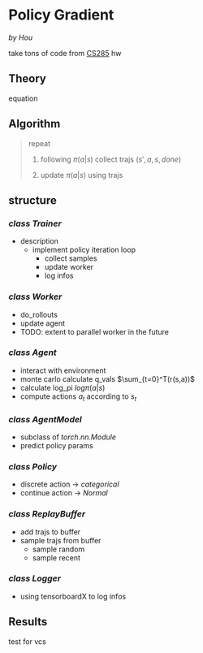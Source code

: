 # Policy Gradient 
*by Hou*

take tons of code from [CS285](http://rail.eecs.berkeley.edu/deeprlcourse/) hw 

## Theory
equation 

## Algorithm
>repeat
>
>    1. following $\pi(a|s)$ collect trajs $(s',a,s,done)$ 
>
>    2. update $\pi(a|s)$ using trajs

## structure 

### *class Trainer* 
* description 
    * implement policy iteration loop 
        * collect samples 
        * update worker 
        * log infos

### *class Worker*
* do_rollouts
* update agent
* TODO: extent to parallel worker in the future

### *class Agent*
* interact with environment 
* monte carlo calculate q_vals $\sum_{t=0}^T(r(s,a))$
* calculate log_pi $log\pi(a|s)$
* compute actions $a_t$ according to $s_t$
### *class AgentModel* 
* subclass of *torch.nn.Module*
* predict policy params

### *class Policy*
* discrete action -> *categorical*
* continue action -> *Normal*

### *class ReplayBuffer*
* add trajs to buffer
* sample trajs from buffer 
    * sample random
    * sample recent 

### *class Logger* 
* using tensorboardX to log infos 

## Results


test for vcs
    

    
    



